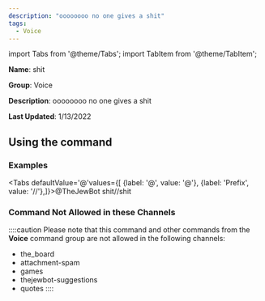 ```yaml
---
description: "oooooooo no one gives a shit"
tags:
  - Voice
---
```

import Tabs from '@theme/Tabs';
import TabItem from '@theme/TabItem';

**Name**: shit

**Group**: Voice

**Description**: oooooooo no one gives a shit

**Last Updated**: 1/13/2022

## Using the command

### Examples
<Tabs defaultValue='@'values={[ {label: '@', value: '@'}, {label: 'Prefix', value: '//'},]}><TabItem value='@'>@TheJewBot shit</TabItem><TabItem value='//'>//shit</TabItem></Tabs>

### Command Not Allowed in these Channels
::::caution Please note that this command and other commands from the **Voice** command group are not allowed in the following channels:
- the_board
- attachment-spam
- games
- thejewbot-suggestions
- quotes
::::